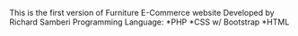 This is the first version of Furniture E-Commerce website Developed by Richard Samberi
Programming Language:
*PHP
*CSS w/ Bootstrap
*HTML
